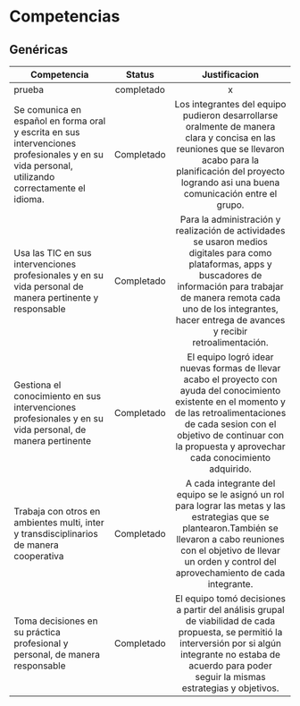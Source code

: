# Competencias


## Genéricas

| Competencia       | Status         | Justificacion   |
| ------------- |:-------------:| :--------:|
| prueba        | completado          | x         |
| Se comunica en español en forma oral y escrita en sus intervenciones profesionales y en su vida personal, utilizando correctamente el idioma. | Completado | Los integrantes del equipo pudieron desarrollarse oralmente de manera clara y concisa en las reuniones que se llevaron acabo para la planificación del proyecto logrando asi una buena comunicación entre el grupo.
| Usa las TIC en sus intervenciones profesionales y en su vida personal de manera pertinente y responsable | Completado | Para la administración y realización de actividades se usaron medios digitales para como plataformas, apps y buscadores de información para trabajar de manera remota cada uno de los integrantes, hacer entrega de avances y recibir retroalimentación.
|Gestiona el conocimiento en sus intervenciones profesionales y en su vida personal, de manera pertinente | Completado | El equipo logró idear nuevas formas de llevar acabo el proyecto con ayuda del conocimiento existente en el momento y de las retroalimentaciones de cada sesion con el objetivo de continuar con la propuesta y aprovechar cada conocimiento adquirido.
|Trabaja con otros en ambientes multi, inter y transdisciplinarios de manera cooperativa                  | Completado | A cada integrante del equipo se le asignó un rol para lograr  las metas y las estrategias que se plantearon.También se llevaron a cabo reuniones con el objetivo de llevar un orden y control del aprovechamiento de cada integrante.
|Toma decisiones en su práctica profesional y personal, de manera responsable                             | Completado | El equipo tomó decisiones a partir del análisis grupal de viabilidad de cada propuesta, se permitió la interversión por si algún integrante no estaba de acuerdo para poder seguir la mismas estrategias y objetivos.
